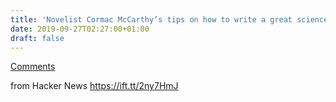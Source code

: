 ```yaml
---
title: 'Novelist Cormac McCarthy’s tips on how to write a great science paper'
date: 2019-09-27T02:27:00+01:00
draft: false
---
```


[Comments](https://news.ycombinator.com/item?id=21087383)  
  
from Hacker News https://ift.tt/2ny7HmJ